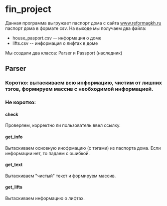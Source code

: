 # fin_project
Данная программа выгружает паспорт дома с сайта www.reformagkh.ru паспорт дома в формате csv. На выходе мы получаем два файла:
+ house_pasport.csv -- информация о доме
+ lifts.csv -- информация о лифтах в доме

Мы создали два класса: Parser и Passport (наследник)
## Parser
### Коротко: вытаскиваем всю информацию, чистим от лишних тэгов, формируем массив с необходимой информацией.
### Не коротко:
#### check
Проверяем, корректно ли пользователь ввел ссылку.
#### get_info
Вытаскиваем основную инофрмацию (с тэгами) из паспорта дома. Если информации нет, то падаем с ошибкой.
#### get_text
Вытаскиваем "чистый" текст и формируем массив.
#### get_lifts
Вытаскиваем информацию о лифтах.




